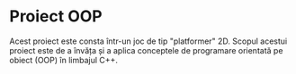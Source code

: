# Proiect OOP

Acest proiect este consta într-un joc de tip "platformer" 2D. Scopul acestui proiect este de a învăța și a aplica conceptele de programare orientată pe obiect (OOP) în limbajul C++.
